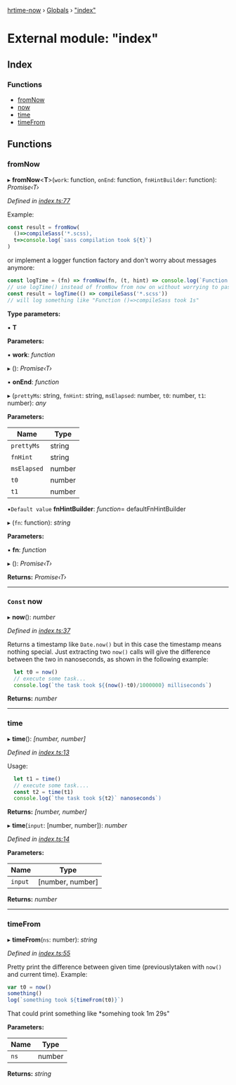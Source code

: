 [hrtime-now](../README.md) › [Globals](../globals.md) › ["index"](_index_.md)

# External module: "index"

## Index

### Functions

* [fromNow](_index_.md#fromnow)
* [now](_index_.md#const-now)
* [time](_index_.md#time)
* [timeFrom](_index_.md#timefrom)

## Functions

###  fromNow

▸ **fromNow**<**T**>(`work`: function, `onEnd`: function, `fnHintBuilder`: function): *Promise‹T›*

*Defined in [index.ts:77](https://github.com/cancerberoSgx/hrtime-now/blob/99c5df8/src/index.ts#L77)*

Example:
```javascript
const result = fromNow(
  ()=>compileSass('*.scss),
  t=>console.log(`sass compilation took ${t}`)
)
```
or implement a logger function factory and don't worry about messages anymore:

```js
const logTime = (fn) => fromNow(fn, (t, hint) => console.log(`Function ${hint} took ${t}`))
// use logTime() instead of fromNow from now on without worrying to pass any msg
const result = logTime(() => compileSass('*.scss'))
// will log something like "Function ()=>compileSass took 1s"
```

**Type parameters:**

▪ **T**

**Parameters:**

▪ **work**: *function*

▸ (): *Promise‹T›*

▪ **onEnd**: *function*

▸ (`prettyMs`: string, `fnHint`: string, `msElapsed`: number, `t0`: number, `t1`: number): *any*

**Parameters:**

Name | Type |
------ | ------ |
`prettyMs` | string |
`fnHint` | string |
`msElapsed` | number |
`t0` | number |
`t1` | number |

▪`Default value`  **fnHintBuilder**: *function*=  defaultFnHintBuilder

▸ (`fn`: function): *string*

**Parameters:**

▪ **fn**: *function*

▸ (): *Promise‹T›*

**Returns:** *Promise‹T›*

___

### `Const` now

▸ **now**(): *number*

*Defined in [index.ts:37](https://github.com/cancerberoSgx/hrtime-now/blob/99c5df8/src/index.ts#L37)*

Returns a timestamp like `Date.now()` but in this case the timestamp means nothing special.
Just extracting two `now()` calls will give the difference between the two in nanoseconds,
as shown in the following example:

```javascript
  let t0 = now()
  // execute some task...
  console.log(`the task took ${(now()-t0)/1000000} milliseconds`)
```

**Returns:** *number*

___

###  time

▸ **time**(): *[number, number]*

*Defined in [index.ts:13](https://github.com/cancerberoSgx/hrtime-now/blob/99c5df8/src/index.ts#L13)*

Usage:

```javascript
  let t1 = time()
  // execute some task....
  const t2 = time(t1)
  console.log(`the task took ${t2}` nanoseconds`)
```

**Returns:** *[number, number]*

▸ **time**(`input`: [number, number]): *number*

*Defined in [index.ts:14](https://github.com/cancerberoSgx/hrtime-now/blob/99c5df8/src/index.ts#L14)*

**Parameters:**

Name | Type |
------ | ------ |
`input` | [number, number] |

**Returns:** *number*

___

###  timeFrom

▸ **timeFrom**(`ns`: number): *string*

*Defined in [index.ts:55](https://github.com/cancerberoSgx/hrtime-now/blob/99c5df8/src/index.ts#L55)*

Pretty print the difference between given time (previouslytaken with `now()` and current time).
Example:

```javascript
var t0 = now()
something()
log(`something took ${timeFrom(t0)}`)
```

That could print something like *somehing took 1m 29s"

**Parameters:**

Name | Type |
------ | ------ |
`ns` | number |

**Returns:** *string*
